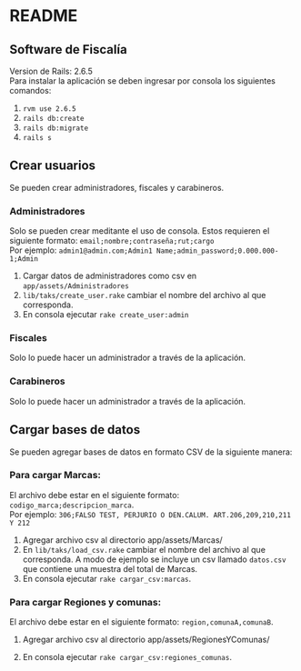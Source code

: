# README
## Software de Fiscalía
Version de Rails: 2.6.5\
Para instalar la aplicación se deben ingresar por consola los siguientes comandos:
1. `rvm use 2.6.5`
2. `rails db:create`
3. `rails db:migrate`
4. `rails s`

## Crear usuarios
Se pueden crear administradores, fiscales y carabineros.

### Administradores
Solo se pueden crear meditante el uso de consola.
Estos requieren el siguiente formato: `email;nombre;contraseña;rut;cargo`\
Por ejemplo: `admin1@admin.com;Admin1 Name;admin_password;0.000.000-1;Admin`

1. Cargar datos de administradores como csv en `app/assets/Administradores`
2. `lib/taks/create_user.rake` cambiar el nombre del archivo al que corresponda. 
3. En consola ejecutar `rake create_user:admin`

### Fiscales
Solo lo puede hacer un administrador a través de la aplicación.

### Carabineros
Solo lo puede hacer un administrador a través de la aplicación.

## Cargar bases de datos
Se pueden agregar bases de datos en formato CSV de la siguiente manera:

### Para cargar Marcas:
El archivo debe estar en el siguiente formato: `codigo_marca;descripcion_marca`.\
Por ejemplo: `306;FALSO TEST, PERJURIO O DEN.CALUM. ART.206,209,210,211 Y 212`

1. Agregar archivo csv al directorio app/assets/Marcas/
2. En `lib/taks/load_csv.rake` cambiar el nombre del archivo al que corresponda. 
A modo de ejemplo se incluye un csv llamado `datos.csv` que contiene una muestra
del total de Marcas.
3. En consola ejecutar `rake cargar_csv:marcas`.

### Para cargar Regiones y comunas:
El archivo debe estar en el siguiente formato: `region,comunaA,comunaB`.

1. Agregar archivo csv al directorio app/assets/RegionesYComunas/

3. En consola ejecutar `rake cargar_csv:regiones_comunas`.

